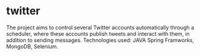 # twitter

The project aims to control several Twitter accounts automatically through a scheduler, where these accounts publish tweets and interact with them, in addition to sending messages. Technologies used: JAVA Spring Framworks, MongoDB, Selenium.
